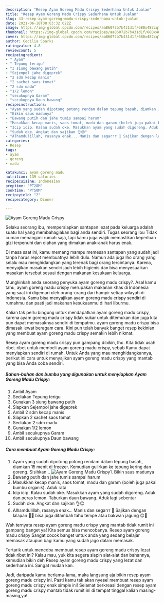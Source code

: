 ```yaml
---
description: "Resep Ayam Goreng Madu Crispy Sederhana Untuk Jualan"
title: "Resep Ayam Goreng Madu Crispy Sederhana Untuk Jualan"
slug: 43-resep-ayam-goreng-madu-crispy-sederhana-untuk-jualan
date: 2021-06-18T08:03:32.022Z
image: https://img-global.cpcdn.com/recipes/aa86072b7b431d1f/680x482cq70/ayam-goreng-madu-crispy-foto-resep-utama.jpg
thumbnail: https://img-global.cpcdn.com/recipes/aa86072b7b431d1f/680x482cq70/ayam-goreng-madu-crispy-foto-resep-utama.jpg
cover: https://img-global.cpcdn.com/recipes/aa86072b7b431d1f/680x482cq70/ayam-goreng-madu-crispy-foto-resep-utama.jpg
author: Cecilia Sparks
ratingvalue: 4.8
reviewcount: 5
recipeingredient:
- " Ayam"
- " Tepung terigu"
- "3 siung bawang putih"
- "Sejempol jahe digeprek"
- "2 sdm kecap manis"
- "2 sachet saos tomat"
- "2 sdm madu"
- "1/2 lemon"
- "secukupnya Garam"
- "secukupnya Daun bawang"
recipeinstructions:
- "Ayam yang sudah dipotong potong rendam dalam tepung basah, diamkan 15 menit di freezer. Kemudian gulirkan ke tepung kering dan goreng. Sisihkan..."
- "Bikin saus madunya"
- "Bawang putih dan jahe tumis sampai harum"
- "Masukkan kecap manis, saos tomat, madu dan garam (boleh juga pakai bumbu organik). Aduk rata"
- "Icip icip. Kalau sudah oke. Masukkan ayam yang sudah digoreng. Aduk dan peras lemon. Taburkan daun bawang. Aduk lagi sebentar"
- "Sudah oke. Angkat dan sajikan 👌😉"
- "Alhamdulillah, rasanya enak... Manis dan segarrr 💋 Sajikan dengan lalapan 🍅🥒 bisa juga ditambah tahu tempe atau bakwan jagung 😍💜"
categories:
- Resep
tags:
- ayam
- goreng
- madu

katakunci: ayam goreng madu 
nutrition: 139 calories
recipecuisine: Indonesian
preptime: "PT28M"
cooktime: "PT50M"
recipeyield: "2"
recipecategory: Dinner

---
```



![Ayam Goreng Madu Crispy](https://img-global.cpcdn.com/recipes/aa86072b7b431d1f/680x482cq70/ayam-goreng-madu-crispy-foto-resep-utama.jpg)

Selaku seorang ibu, mempersiapkan santapan lezat pada keluarga adalah suatu hal yang membahagiakan bagi anda sendiri. Tugas seorang ibu Tidak cuman menangani rumah saja, tapi kamu juga wajib memastikan keperluan gizi terpenuhi dan olahan yang dimakan anak-anak harus enak.

Di masa  saat ini, kamu memang mampu memesan santapan yang sudah jadi tanpa harus repot membuatnya lebih dulu. Namun ada juga lho orang yang selalu mau menghidangkan yang terenak bagi orang tercintanya. Karena, menyajikan masakan sendiri jauh lebih higienis dan bisa menyesuaikan masakan tersebut sesuai dengan makanan kesukaan keluarga. 



Mungkinkah anda seorang penyuka ayam goreng madu crispy?. Asal kamu tahu, ayam goreng madu crispy merupakan makanan khas di Indonesia yang saat ini digemari oleh orang-orang dari hampir setiap wilayah di Indonesia. Kamu bisa menyajikan ayam goreng madu crispy sendiri di rumahmu dan pasti jadi makanan kesukaanmu di hari liburmu.

Kalian tak perlu bingung untuk mendapatkan ayam goreng madu crispy, karena ayam goreng madu crispy tidak sukar untuk ditemukan dan juga kita pun dapat memasaknya sendiri di tempatmu. ayam goreng madu crispy bisa dimasak lewat beragam cara. Kini pun telah banyak banget resep kekinian yang membuat ayam goreng madu crispy semakin lebih nikmat.

Resep ayam goreng madu crispy pun gampang dibikin, lho. Kita tidak usah ribet-ribet untuk membeli ayam goreng madu crispy, sebab Kamu dapat menyiapkan sendiri di rumah. Untuk Anda yang mau menghidangkannya, berikut ini cara untuk menyajikan ayam goreng madu crispy yang mantab yang bisa Anda coba sendiri.

<!--inarticleads1-->

##### Bahan-bahan dan bumbu yang digunakan untuk menyiapkan Ayam Goreng Madu Crispy:

1. Ambil  Ayam
1. Sediakan  Tepung terigu
1. Gunakan 3 siung bawang putih
1. Siapkan Sejempol jahe digeprek
1. Ambil 2 sdm kecap manis
1. Siapkan 2 sachet saos tomat
1. Sediakan 2 sdm madu
1. Gunakan 1/2 lemon
1. Ambil secukupnya Garam
1. Ambil secukupnya Daun bawang




<!--inarticleads2-->

##### Cara membuat Ayam Goreng Madu Crispy:

1. Ayam yang sudah dipotong potong rendam dalam tepung basah, diamkan 15 menit di freezer. Kemudian gulirkan ke tepung kering dan goreng. Sisihkan...
<img src="https://img-global.cpcdn.com/steps/35acff1af477e0a0/160x128cq70/ayam-goreng-madu-crispy-langkah-memasak-1-foto.jpg" alt="Ayam Goreng Madu Crispy">1. Bikin saus madunya
1. Bawang putih dan jahe tumis sampai harum
1. Masukkan kecap manis, saos tomat, madu dan garam (boleh juga pakai bumbu organik). Aduk rata
1. Icip icip. Kalau sudah oke. Masukkan ayam yang sudah digoreng. Aduk dan peras lemon. Taburkan daun bawang. Aduk lagi sebentar
1. Sudah oke. Angkat dan sajikan 👌😉
1. Alhamdulillah, rasanya enak... Manis dan segarrr 💋 Sajikan dengan lalapan 🍅🥒 bisa juga ditambah tahu tempe atau bakwan jagung 😍💜




Wah ternyata resep ayam goreng madu crispy yang mantab tidak rumit ini gampang banget ya! Kita semua bisa mencobanya. Resep ayam goreng madu crispy Sangat cocok banget untuk anda yang sedang belajar memasak ataupun bagi kamu yang sudah jago dalam memasak.

Tertarik untuk mencoba membuat resep ayam goreng madu crispy lezat tidak ribet ini? Kalau mau, yuk kita segera siapin alat-alat dan bahannya, kemudian bikin deh Resep ayam goreng madu crispy yang lezat dan sederhana ini. Sangat mudah kan. 

Jadi, daripada kamu berlama-lama, maka langsung aja bikin resep ayam goreng madu crispy ini. Pasti kamu tak akan nyesel membuat resep ayam goreng madu crispy enak simple ini! Selamat berkreasi dengan resep ayam goreng madu crispy mantab tidak rumit ini di tempat tinggal kalian masing-masing,ya!.

